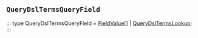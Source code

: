 ## `QueryDslTermsQueryField`
:::
type QueryDslTermsQueryField = [FieldValue](./FieldValue.md)[] | [QueryDslTermsLookup](./QueryDslTermsLookup.md);
:::
